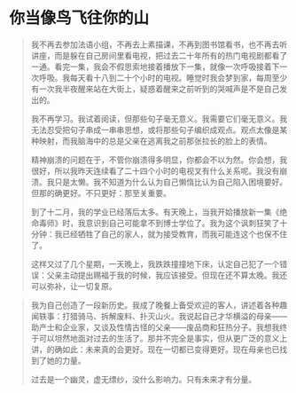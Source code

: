 # 你当像鸟飞往你的山

> 我不再去参加法语小组，不再去上素描课，不再到图书馆看书，也不再去听讲座，而是躲在自己房间里看电视，把过去二十年所有的热门电视剧都看了一通。看完一集，我会不假思索地接着播放下一集，就像一次呼吸接着下一次呼吸。我每天看十八到二十个小时的电视。睡觉时我会梦到家，每周至少有一次我半夜醒来站在大街上，疑惑着醒来之前听到的哭喊声是不是自己发出的。
> 
> 我不再学习。我试着阅读，但那些句子毫无意义。我需要它们毫无意义。我无法忍受把句子串成一串串思想，或将那些句子编织成观点。观点太像是某种映射，而我脑海中的总是父亲在逃离我之前那张拉长的脸上的表情。
> 
> 精神崩溃的问题在于，不管你崩溃得多明显，你都会不以为然。你会想，我很好，所以我昨天连续看了二十四个小时的电视叉有什么关系呢。我没有崩溃。我只是太懒。我不知道为什么认为自己懒惰比认为自己陷入困境要好。但那的确更好。不只更好：那至关重要。
> 
> 到了十二月，我的学业已经落后太多。有天晚上，当我开姶播放新一集《绝命毒师》时，我意识到自己可能拿不到博士学位了。我为这个讽刺狂笑了十分钟：我已经牺牲了自己的家人，就为接受教育，而我可能连这个也保不住了。
> 
> 这样又过了几个星期，一天晚上，我跌跌撞撞地下床，认定自己犯了一个错误：父亲主动提出赐福于我的时候，我应该接受。但现在还不算太晚。我还可以弥补，让一切复原。

> 我为自己创造了一段新历史。我成了晚餐上备受欢迎的客人，讲述着各种趣闻轶事：打猎骑马、拆解废料、扑灭山火。我说起自己才华横溢的母亲——助产士和企业家，又谈及性情古怪的父亲——废品商和狂热分子。我想我终于可以坦然地面对过去的生活了。那并不完全是事实，但从更广泛的意义上讲，的确如此：未来真的会更好。现在一切都已变得更好。现在母亲也已找到了她的力量。
>
> 过去是一个幽灵，虚无缥纱，没什么影响力。只有未来才有分量。